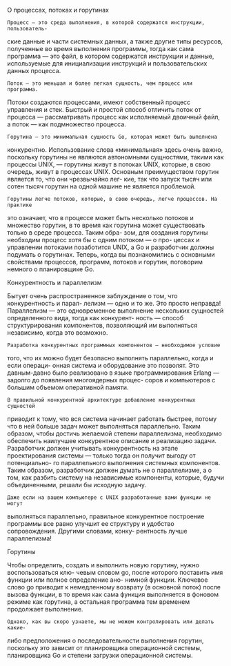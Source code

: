 О процессах, потоках и горутинах   
   
    Процесс — это среда выполнения, в которой содержатся инструкции, пользователь-
ские данные и части системных данных, а также другие типы ресурсов, полученные
во время выполнения программы, тогда как сама программа — это файл, в котором
содержатся инструкции и данные, используемые для инициализации инструкций
и пользовательских данных процесса.

    Поток — это меньшая и более легкая сущность, чем процесс или программа.
Потоки создаются процессами, имеют собственный процесс управления и стек.
Быстрый и простой способ отличить поток от процесса — рассматривать процесс
как исполняемый двоичный файл, а поток — как подмножество процесса.

    Горутина — это минимальная сущность Go, которая может быть выполнена
конкурентно. Использование слова «минимальная» здесь очень важно, поскольку
горутины не являются автономными сущностями, такими как процессы UNIX, —
горутины живут в потоках UNIX, которые, в свою очередь, живут в процессах
UNIX. Основным преимуществом горутин является то, что они чрезвычайно лег-
кие, так что запуск тысяч или сотен тысяч горутин на одной машине не является
проблемой.

    Горутины легче потоков, которые, в свою очередь, легче процессов. На практике
это означает, что в процессе может быть несколько потоков и множество горутин,
в то время как горутина может существовать только в среде процесса. Таким обра-
зом, для создания горутины необходим процесс хотя бы с одним потоком — о про-
цессах и управлении потоками позаботится UNIX, а Go и разработчик должны
подумать о горутинах.
Теперь, когда вы познакомились с основными свойствами процессов, программ,
потоков и горутин, поговорим немного о планировщике Go.


Конкурентность и параллелизм

Бытует очень распространенное заблуждение о том, что конкурентность и парал-
лелизм — одно и то же. Это просто неправда! Параллелизм — это одновременное
выполнение нескольких сущностей определенного вида, тогда как конкурент-
ность — способ структурирования компонентов, позволяющий им выполняться
независимо, когда это возможно.

    Разработка конкурентных программных компонентов — необходимое условие
того, что их можно будет безопасно выполнять параллельно, когда и если операци-
онная система и оборудование это позволят. Это давным-давно было реализовано
в языке программирования Erlang — задолго до появления многоядерных процес-
соров и компьютеров с большим объемом оперативной памяти.

    В правильной конкурентной архитектуре добавление конкурентных сущностей
приводит к тому, что вся система начинает работать быстрее, потому что в ней
больше задач может выполняться параллельно. Таким образом, чтобы достичь
желаемой степени параллелизма, необходимо обеспечить наилучшее конкурентное
описание и реализацию задачи. Разработчик должен учитывать конкурентность на
этапе проектирования системы — только тогда он получит выгоду от потенциально-
го параллельного выполнения системных компонентов. Таким образом, разработчик
должен думать не о параллелизме, а о том, как разбить систему на независимые
компоненты, которые, будучи объединенными, решали бы исходную задачу.

    Даже если на вашем компьютере с UNIX разработанные вами функции не могут
выполняться параллельно, правильное конкурентное построение программы все
равно улучшит ее структуру и удобство сопровождения. Другими словами, конку-
рентность лучше параллелизма!


Горутины

Чтобы определить, создать и выполнить новую горутину, нужно воспользоваться клю-
чевым словом go, после которого поставить имя функции или полное определение ано-
нимной функции. Ключевое слово go приводит к немедленному возврату (в основной
поток) после вызова функции, в то время как сама функция выполняется в фоновом
режиме как горутина, а остальная программа тем временем продолжает выполнение.

    Однако, как вы скоро узнаете, мы не можем контролировать или делать какие-
либо предположения о последовательности выполнения горутин, поскольку это
зависит от планировщика операционной системы, планировщика Go и степени
загрузки операционной системы.